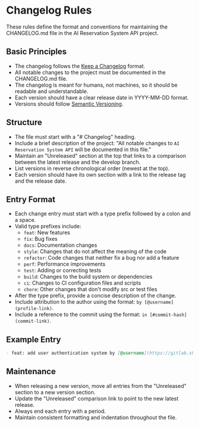 # Changelog Rules

These rules define the format and conventions for maintaining the CHANGELOG.md file in the AI Reservation System API project.

## Basic Principles

- The changelog follows the [Keep a Changelog](https://keepachangelog.com) format.
- All notable changes to the project must be documented in the CHANGELOG.md file.
- The changelog is meant for humans, not machines, so it should be readable and understandable.
- Each version should have a clear release date in YYYY-MM-DD format.
- Versions should follow [Semantic Versioning](https://semver.org/).

## Structure

- The file must start with a "# Changelog" heading.
- Include a brief description of the project: "All notable changes to `AI Reservation System API` will be documented in this file."
- Maintain an "Unreleased" section at the top that links to a comparison between the latest release and the develop branch.
- List versions in reverse chronological order (newest at the top).
- Each version should have its own section with a link to the release tag and the release date.

## Entry Format

- Each change entry must start with a type prefix followed by a colon and a space.
- Valid type prefixes include:
  - `feat`: New features
  - `fix`: Bug fixes
  - `docs`: Documentation changes
  - `style`: Changes that do not affect the meaning of the code
  - `refactor`: Code changes that neither fix a bug nor add a feature
  - `perf`: Performance improvements
  - `test`: Adding or correcting tests
  - `build`: Changes to the build system or dependencies
  - `ci`: Changes to CI configuration files and scripts
  - `chore`: Other changes that don't modify src or test files
- After the type prefix, provide a concise description of the change.
- Include attribution to the author using the format: `by [@username](profile-link)`.
- Include a reference to the commit using the format: `in [#commit-hash](commit-link)`.

## Example Entry

```markdown
- feat: add user authentication system by [@username](https://gitlab.skyshi.io/username) in [#commit-hash](https://gitlab.skyshi.io/ai-reservation-system/reservation-system-api/commit/commit-hash).
```

## Maintenance

- When releasing a new version, move all entries from the "Unreleased" section to a new version section.
- Update the "Unreleased" comparison link to point to the new latest release.
- Always end each entry with a period.
- Maintain consistent formatting and indentation throughout the file.